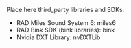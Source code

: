 Place here third_party libraries and SDKs:

* RAD Miles Sound System 6: miles6
* RAD Bink SDK (bink libraries): bink
* Nvidia DXT Library: nvDXTLib